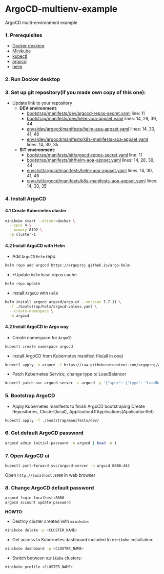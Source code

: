 # ArgoCD-multienv-example
ArgoCD multi-environment example

### 1. Prerequisites
* [Docker desktop](https://www.docker.com/products/docker-desktop/)
* [Minikube](https://minikube.sigs.k8s.io/docs/start/?arch=%2Fmacos%2Farm64%2Fstable%2Fbinary+download)
* [kubectl](https://kubernetes.io/docs/tasks/tools/)
* [argocd](https://argo-cd.readthedocs.io/en/stable/cli_installation/)
* [helm](https://helm.sh/docs/intro/install/)

### 2. Run Docker desktop

### 3. Set up git repository(if you made own copy of this one):
* Update link to your repository
  * **DEV environment**:
    * [bootstrap/manifests/dev/argocd-repos-secret.yaml](bootstrap/manifests/dev/argocd-repos-secret.yaml) line: 11
    * [bootstrap/manifests/dev/helm-aoa-appset.yaml](bootstrap/manifests/dev/helm-aoa-appset.yaml) lines: 14, 28, 39, 44
    * [envs/dev/argocd/manifests/helm-aoa-appset.yaml](envs/dev/argocd/manifests/helm-aoa-appset.yaml) lines: 14, 30, 41, 46
    * [envs/dev/argocd/manifests/k8s-manifests-aoa-appset.yaml](envs/dev/argocd/manifests/k8s-manifests-aoa-appset.yaml) lines: 14, 30, 35
  * **SIT environment**:
    * [bootstrap/manifests/sit/argocd-repos-secret.yaml](bootstrap/manifests/sit/argocd-repos-secret.yaml) line: 11
    * [bootstrap/manifests/sit/helm-aoa-appset.yaml](bootstrap/manifests/sit/helm-aoa-appset.yaml) lines: 14, 28, 39, 44
    * [envs/sit/argocd/manifests/helm-aoa-appset.yaml](envs/sit/argocd/manifests/helm-aoa-appset.yaml) lines: 14, 30, 41, 46
    * [envs/sit/argocd/manifests/k8s-manifests-aoa-appset.yaml](envs/sit/argocd/manifests/k8s-manifests-aoa-appset.yaml) lines: 14, 30, 35

### 4. Install ArgoCD
#### 4.1 Create Kubernetes cluster
```bash
minikube start --driver=docker \
  --cpus 4 \
  --memory 8192 \
  -p cluster-1
```
#### 4.2 Install ArgoCD with Helm
* Add `ArgoCD` `Helm` repo:
```bash
helm repo add argocd https://argoproj.github.io/argo-helm
```

* *Update `Helm` local repos cache
```bash
helm repo update
```

* Install `ArgoCD` with `Helm`
```bash
helm install argocd argocd/argo-cd --version 7.7.11 \
  -f ./bootstrap/helm/argocd-values.yaml \
  --create-namespace \
  -n argocd
```

#### 4.2 Install ArgoCD in Argo way
* Create namespace for `ArgoCD`
```bash
kubectl create namespace argocd
```

* Install ArgoCD from Kubernetes manifest file(all in one)
```bash
kubectl apply -n argocd -f https://raw.githubusercontent.com/argoproj/argo-cd/stable/manifests/install.yaml
```

* Patch Kubernetes Service, change type to LoadBalancer
```bash
kubectl patch svc argocd-server -n argocd -p '{"spec": {"type": "LoadBalancer"}}'
```

### 5. Bootstrap ArgoCD
* Apply Kubernetes manifests to finish ArgoCD bootstraping
Create Repositories, Cluster(local), ApplicationOfApplications(ApplicationSet)
```bash
kubectl apply -f ./bootstrap/manifests/dev/
```

### 6. Get default ArgoCD password
```bash
argocd admin initial-password -n argocd | head -n 1
```

### 7. Open ArgoCD ui
```bash
kubectl port-forward svc/argocd-server -n argocd 8080:443
```
Open `http://localhost:8080` in web browser

### 8. Change ArgoCD default password
```bash
argocd login localhost:8080
argocd account update-password
```

**HOWTO**:
* Destroy cluster created with `minikube`:
```bash
minikube delete -p <CLUSTER_NAME>
```
* Get access to Kubernetes dashboard included to `minikube` installation:
```bash
minikube dashboard -p <CLUSTER_NAME>
```
* Switch between `minikube` clusters:
```bash
minikube profile <CLUSTER_NAME>
```